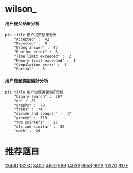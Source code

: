 # wilson_

<!-- tabs:start -->



#### **用户提交结果分析**

```mermaid
pie title 用户提交结果分析
    "Accepted" :  42
    "Rejected" :  0
    "Wrong answer" :  43
    "Runtime error" :  6
    "Time limit exceeded" :  2
    "Memory limit exceeded" :  1
    "Compilation error" :  3
    "Partial" :  3
```

#### **用户做题类型偏好分析**

```mermaid
pie title 用户做题类型偏好分析
    "binary search" :  297
    "dp" :  81
    "graphs" :  73
    "trees" :  74
    "divide and conquer" :  47
    "greedy" :  319
    "two pointers" :  27
    "dfs and similar" :  39
    "math" :  39
```



<!-- tabs:end -->
# 推荐题目
[1343D](https://codeforces.com/contest/1343/problem/D)
[1328C](https://codeforces.com/contest/1328/problem/C)
[840D](https://codeforces.com/contest/840/problem/D)
[466D](https://codeforces.com/contest/466/problem/D)
[56B](https://codeforces.com/contest/56/problem/B)
[1403A](https://codeforces.com/contest/1403/problem/A)
[965B](https://codeforces.com/contest/965/problem/B)
[991A](https://codeforces.com/contest/991/problem/A)
[1037G](https://codeforces.com/contest/1037/problem/G)
[917E](https://codeforces.com/contest/917/problem/E)
